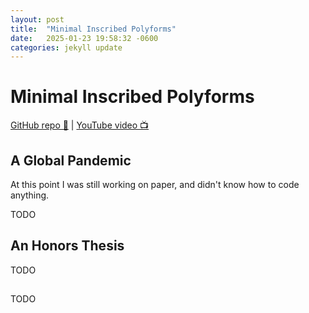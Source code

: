 ```yaml
---
layout: post
title:  "Minimal Inscribed Polyforms"
date:   2025-01-23 19:58:32 -0600
categories: jekyll update
---
```


# Minimal Inscribed Polyforms

[GitHub repo 👾](https://github.com/JackHanke/minimal-inscribed-polyforms) | [YouTube video 📺](https://www.youtube.com/watch?v=8N80EbXVUU0)

## A Global Pandemic

At this point I was still working on paper, and didn't know how to code anything. 

TODO

## An Honors Thesis

TODO

## 

TODO
